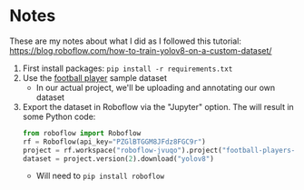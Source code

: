 # Notes
These are my notes about what I did as I followed this tutorial:
https://blog.roboflow.com/how-to-train-yolov8-on-a-custom-dataset/


1. First install packages: `pip install -r requirements.txt`
2. Use the [football player](https://universe.roboflow.com/roboflow-jvuqo/football-players-detection-3zvbc/dataset/2?ref=blog.roboflow.com)
sample dataset
    - In our actual project, we'll be uploading and annotating our own dataset
3. Export the dataset in Roboflow via the "Jupyter" option. The will result in some Python code:
    ```Python
    from roboflow import Roboflow
    rf = Roboflow(api_key="PZGlBTGGM8JFdz8FGC9r")
    project = rf.workspace("roboflow-jvuqo").project("football-players-detection-3zvbc")
    dataset = project.version(2).download("yolov8")
    ```
    - Will need to `pip install roboflow` 
